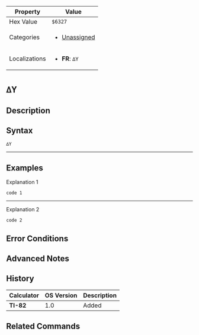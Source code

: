 | Property      | Value |
|---------------|-------|
| Hex Value     | `$6327`|
| Categories    | <ul><li>[Unassigned](<../categories/Unassigned.md>)</li></ul> |
| Localizations | <ul><li><b>FR</b>: `∆Y`</li></ul> |

# `∆Y`

## Description




## Syntax
`∆Y`

<hr>

## Examples

Explanation 1
```ti-basic
code 1
```
---
Explanation 2
```ti-basic
code 2
```

## Error Conditions


## Advanced Notes


## History
| Calculator | OS Version | Description |
|------------|------------|-------------|
| <b>TI-82</b> | 1.0 | Added

## Related Commands

    
